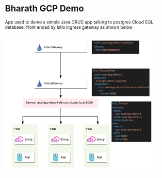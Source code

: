 Bharath GCP Demo
=========================
App used to demo a simple Java CRUD app talking to postgres Cloud SQL database; front ended by Istio ingress gateway as shown below

![Architecture Diagram](bharath-arch.png)
